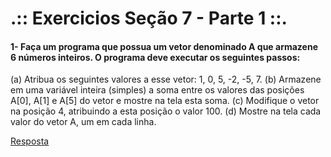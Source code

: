 # .:: Exercicios Seção 7 - Parte 1 ::.

#### 1- Faça um programa que possua um vetor denominado A que armazene 6 números inteiros. O programa deve executar os seguintes passos:

(a) Atribua os seguintes valores a esse vetor: 1, 0, 5, -2, -5, 7.
(b) Armazene em uma variável inteira (simples) a soma entre os valores das posições A[0], A[1] e A[5] do vetor e mostre na tela esta soma.
(c) Modifique o vetor na posição 4, atribuindo a esta posição o valor 100.
(d) Mostre na tela cada valor do vetor A, um em cada linha.

[Resposta](./ExerciciosResolvidos/ex001.c)
